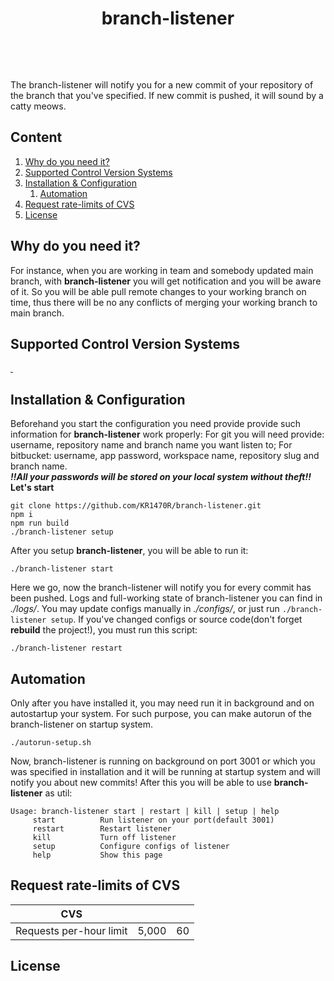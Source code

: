 
<p align="center">
	<strong>
		<h1 align="center">branch-listener</h1>
	</strong>
</p>
<p align="center">
  <a aria-label="branch-listener version">
    <img alt="" src="https://badgen.net/badge/branch-listener/4.0.0/grey">
  </a>
  <a aria-label="Node.js version">
    <img alt="" src="https://badgen.net/badge/node/>=18/green">
  </a>
  <a aria-label="NPM version">
    <img alt="" src="https://badgen.net/badge/npm/>=8.17/purple">
  </a>
  <a aria-label="Typescript version">
    <img alt="" src="https://badgen.net/badge/typescript/>=4/blue">
  </a>
</p>
<p align="center">
	<a aria-label="Axios version">
	    <img alt="" src="https://badgen.net/badge/axios/>=4/pink">
	  </a>
	  <a aria-label="Express version">
	    <img alt="" src="https://badgen.net/badge/express/>=4.18/red">
	  </a>
	    <a aria-label="Zsh/bash">
	    <img alt="" src="https://badgen.net/badge/bash/zsh/black">
	  </a>
	  </a>
	    <a aria-label="Linux">
	    <img alt="" src="https://badgen.net/badge/linux/any//yellow">
	  </a>
  </p>

The branch-listener will notify you for a new commit of your repository of the branch that you've specified.
If new commit is pushed, it will sound by a catty meows.

## Content

1. [Why do you need it? ][1]
2. [Supported Control Version Systems][2]
3. [Installation & Configuration][3]
    1) [Automation][3.1]
4. [Request rate-limits of CVS][4]
4. [License][5]

## Why do you need it?
For instance, when you are working in team and somebody updated main branch, with **branch-listener** you will get notification and you will be aware of it. So you will be able pull remote changes to your working branch on time, thus there will be no any conflicts of merging your working branch to main branch.
## Supported Control Version Systems
<a href="https://github.com">
  <img alt="" src="https://img.shields.io/badge/github-%23121011.svg?style=for-the-badge&logo=github&logoColor=white">
</a><a href="https://bitbucket.org">
  <img alt="" src="https://img.shields.io/badge/bitbucket-%230047B3.svg?style=for-the-badge&logo=bitbucket&logoColor=white">
</a>


## Installation & Configuration
Beforehand you start the configuration you need provide provide such information for **branch-listener** work properly:
For git you will need provide: username, repository name and branch name you want listen to;
For bitbucket: username, app password, workspace name, repository slug and branch name.\
***‼️All your passwords will be stored on your local system without theft‼️***\
 **Let's start**
 
    git clone https://github.com/KR1470R/branch-listener.git
    npm i
    npm run build
    ./branch-listener setup
After you setup **branch-listener**, you will be able to run it:

    ./branch-listener start
Here we go, now the branch-listener will notify you for every commit has been pushed.
Logs and full-working state of branch-listener you can find in *./logs/*.
You may update configs manually in *./configs/*, or just run `./branch-listener setup`.
If you've changed configs or source code(don't forget **rebuild** the project!), you must run this script:

    ./branch-listener restart

## Automation
Only after you have installed it, you may need run it in background and on autostartup your system.
For such purpose, you can make autorun of the branch-listener on startup system.

    ./autorun-setup.sh
Now, branch-listener is running on background on port 3001 or which you was specified in installation and it will be running at startup system and will notify you about new commits!
After this you will be able to use **branch-listener** as util:

    Usage: branch-listener start | restart | kill | setup | help
         start          Run listener on your port(default 3001)
         restart        Restart listener
         kill           Turn off listener
         setup          Configure configs of listener
         help           Show this page


## Request rate-limits of CVS
| CVS | <img alt="" src="https://img.shields.io/badge/github-%23121011.svg?style=for-the-badge&logo=github&logoColor=white">	| <img alt="" src="https://img.shields.io/badge/bitbucket-%230047B3.svg?style=for-the-badge&logo=bitbucket&logoColor=white"> | 	
|-------------------------|-------|----|
| Requests per-hour limit | 5,000 | 60 |

## License
<img alt="" src="https://camo.githubusercontent.com/982edb824038d4ed388cf47101d10d06c1e9e5cc2b23b32a15ead6185e35430e/68747470733a2f2f7777772e676e752e6f72672f67726170686963732f67706c76332d6f722d6c617465722e706e67">

[1]:https://github.com/KR1470R/branch-listener#why-do-you-need-it
[2]:https://github.com/KR1470R/branch-listener#supported-cvs
[3]:https://github.com/KR1470R/branch-listener#installation-configuration
[3.1]:https://github.com/KR1470R/branch-listener#automation
[4]:https://github.com/KR1470R/branch-listener#request-rate-limits-of-cvs
[5]:https://github.com/KR1470R/branch-listener#license
